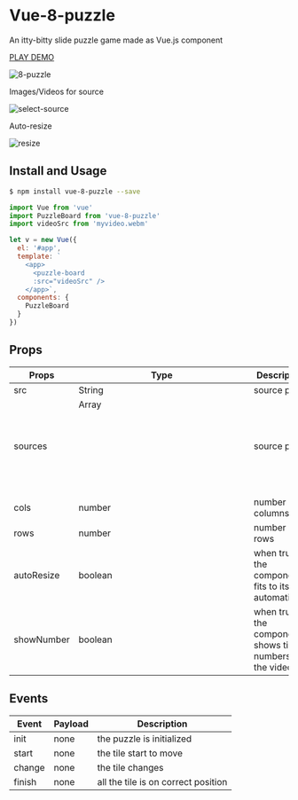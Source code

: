 Vue-8-puzzle
===

An itty-bitty slide puzzle game made as Vue.js component

[PLAY DEMO](https://meganetaaan.github.io/vue-8-puzzle/)

![8-puzzle](doc/cat.gif)

Images/Videos for source

![select-source](doc/select-source.gif)

Auto-resize

![resize](doc/resize.gif)

## Install and Usage

```bash
$ npm install vue-8-puzzle --save
```

```JavaScript
import Vue from 'vue'
import PuzzleBoard from 'vue-8-puzzle'
import videoSrc from 'myvideo.webm'

let v = new Vue({
  el: '#app',
  template: `
    <app>
      <puzzle-board
      :src="videoSrc" />
    </app>`,
  components: {
    PuzzleBoard
  }
})
```

## Props

Props      | Type   | Description                  | Default
-----------|--------|------------------------------|--------------------------------
src | String | source path | -
sources | Array<Object> | source paths | -
cols         | number  | number of columns | 4
rows         | number  | number of rows | 4
autoResize | boolean | when true the component fits to its root automatically | false
showNumber | boolean | when true the component shows tile numbers on the video | true

## Events

Event    | Payload | Description
---------|---------|------------------------------------
init     | none    | the puzzle is initialized
start    | none    | the tile start to move
change   | none    | the tile changes
finish   | none    | all the tile is on correct position

